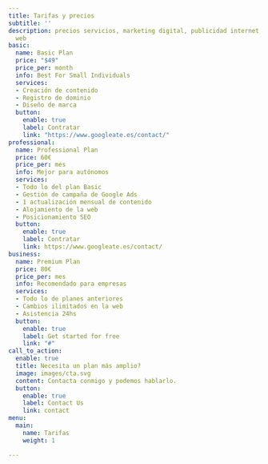 ```yaml
---
title: Tarifas y precios
subtitle: ''
description: precios servicios, marketing digital, publicidad internet, creacion paginas
  web
basic:
  name: Basic Plan
  price: "$49"
  price_per: month
  info: Best For Small Individuals
  services:
  - Creación de contenido
  - Registro de dominio
  - Diseño de marca
  button:
    enable: true
    label: Contratar
    link: "https://www.googleate.es/contact/"
professional:
  name: Professional Plan
  price: 60€
  price_per: mes
  info: Mejor para autónomos
  services:
  - Todo lo del plan Basic
  - Gestión de campaña de Google Ads
  - 1 actualización mensual de contenido
  - Alojamiento de la web
  - Posicionamiento SEO
  button:
    enable: true
    label: Contratar
    link: https://www.googleate.es/contact/
business:
  name: Premium Plan
  price: 80€
  price_per: mes
  info: Recomendado para empresas
  services:
  - Todo lo de planes anteriores
  - Cambios ilimitados en la web
  - Asistencia 24hs
  button:
    enable: true
    label: Get started for free
    link: "#"
call_to_action:
  enable: true
  title: Necesita un plan más amplio?
  image: images/cta.svg
  content: Contacta conmigo y podemos hablarlo.
  button:
    enable: true
    label: Contact Us
    link: contact
menu:
  main:
    name: Tarifas
    weight: 1

---
```

